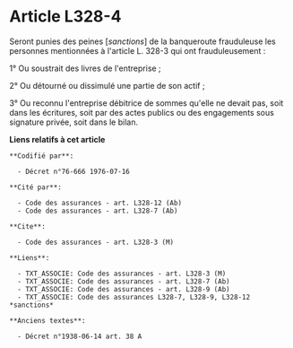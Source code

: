 # Article L328-4

Seront punies des peines [*sanctions*] de la banqueroute frauduleuse les personnes mentionnées à l'article L. 328-3 qui ont
frauduleusement :

1° Ou soustrait des livres de l'entreprise ;

2° Ou détourné ou dissimulé une partie de son actif ;

3° Ou reconnu l'entreprise débitrice de sommes qu'elle ne devait pas, soit dans les écritures, soit par des actes publics ou
des engagements sous signature privée, soit dans le bilan.

**Liens relatifs à cet article**

	**Codifié par**:

	  - Décret n°76-666 1976-07-16

	**Cité par**:

	  - Code des assurances - art. L328-12 (Ab)
	  - Code des assurances - art. L328-7 (Ab)

	**Cite**:

	  - Code des assurances - art. L328-3 (M)

	**Liens**:

	  - TXT_ASSOCIE: Code des assurances - art. L328-3 (M)
	  - TXT_ASSOCIE: Code des assurances - art. L328-7 (Ab)
	  - TXT_ASSOCIE: Code des assurances - art. L328-9 (Ab)
	  - TXT_ASSOCIE: Code des assurances L328-7, L328-9, L328-12 *sanctions*

	**Anciens textes**:

	  - Décret n°1938-06-14 art. 38 A
